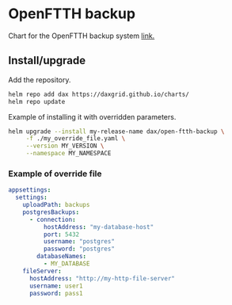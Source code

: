 # OpenFTTH backup

Chart for the OpenFTTH backup system [link.](https://github.com/DAXGRID/open-ftth-backup)

## Install/upgrade

Add the repository.

```sh
helm repo add dax https://daxgrid.github.io/charts/
helm repo update
```

Example of installing it with overridden parameters.

```sh
helm upgrade --install my-release-name dax/open-ftth-backup \
     -f ./my_override_file.yaml \
     --version MY_VERSION \
     --namespace MY_NAMESPACE
```

### Example of override file

```yaml
appsettings:
  settings:
    uploadPath: backups
    postgresBackups:
      - connection:
          hostAddress: "my-database-host"
          port: 5432
          username: "postgres"
          password: "postgres"
        databaseNames:
          - MY_DATABASE
    fileServer:
      hostAddress: "http://my-http-file-server"
      username: user1
      password: pass1
```

